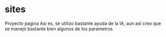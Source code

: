 # sites
Proyecto pagina
Asi es, se utilizo bastante ayuda de la IA, aun así creo que se manejó bastante bien algunos de los parametros
